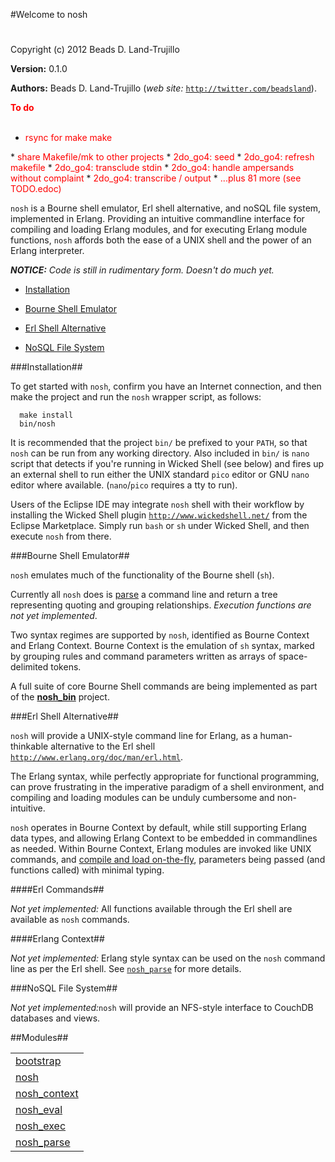 

#Welcome to nosh#


Copyright (c) 2012 Beads D. Land-Trujillo

__Version:__ 0.1.0

__Authors:__ Beads D. Land-Trujillo (_web site:_ [`http://twitter.com/beadsland`](http://twitter.com/beadsland)).

__<font color="red">To do</font>__
<br></br>
* <font color="red">rsync for make make
</font>
* <font color="red">share Makefile/mk to other projects
</font>
* <font color="red">2do_go4: seed
</font>
* <font color="red">2do_go4: refresh makefile
</font>
* <font color="red">2do_go4: transclude stdin
</font>
* <font color="red">2do_go4: handle ampersands without complaint
</font>
* <font color="red">2do_go4: transcribe / output
</font>
* <font color="red">...plus 81 more (see TODO.edoc)
</font>


`nosh` is a Bourne shell emulator, Erl shell alternative, and
  noSQL file system,  implemented in Erlang.  Providing an intuitive
  commandline interface for compiling and loading Erlang modules, and for
  executing Erlang module functions, `nosh` affords both the ease of a
UNIX shell and the power of an Erlang interpreter.
 


_<strong>NOTICE:</strong> Code is still in rudimentary form. Doesn't  do much yet._
 

* [Installation](http://github.com/beadsland/nosh/blob/master/doc/README.md#Installation)

* [Bourne Shell Emulator](http://github.com/beadsland/nosh/blob/master/doc/README.md#Bourne_Shell_Emulator)

* [Erl Shell Alternative](http://github.com/beadsland/nosh/blob/master/doc/README.md#Erl_Shell_Alternative)

* [NoSQL File System](http://github.com/beadsland/nosh/blob/master/doc/README.md#NoSQL_File_System)


 


###<a name="Installation">Installation</a>##

 


To get started with `nosh`, confirm you have an Internet connection,
  and then make the project and run the `nosh` wrapper script, as follows:
 
	
	  make install
	  bin/nosh

 


It is recommended that the project `bin/` be prefixed to your `PATH`,
  so that `nosh` can be run from any working directory.  Also included
  in `bin/` is `nano` script that detects if you're running in Wicked
  Shell (see below) and fires up an external shell to run either the
  UNIX standard `pico` editor or GNU `nano` editor where available.
  (`nano`/`pico` requires a tty to run).
 


Users of the Eclipse IDE may integrate `nosh` shell with their
  workflow by installing the Wicked Shell plugin
[`http://www.wickedshell.net/`](http://www.wickedshell.net/) from the Eclipse Marketplace.  Simply
  run `bash` or `sh` under Wicked Shell, and then execute `nosh`
from there.
 


###<a name="Bourne_Shell_Emulator">Bourne Shell Emulator</a>##

 


`nosh` emulates much of the functionality of the Bourne shell (`sh`).
 


Currently all `nosh` does is [parse](http://github.com/beadsland/nosh/blob/master/doc/nosh_parse.md) a command line
  and return a tree representing quoting and grouping relationships.
_Execution functions are not yet implemented_.
 


Two syntax regimes are supported by `nosh`, identified as Bourne Context
  and Erlang Context.  Bourne Context is the emulation of `sh` syntax,
marked by grouping rules and command parameters written as arrays of
space-delimited tokens.
 


A full suite of core Bourne Shell commands are being implemented as part
  of the __[nosh_bin](http://github.com/beadsland/nosh_bin)__
project.
 


###<a name="Erl_Shell_Alternative">Erl Shell Alternative</a>##

 


`nosh` will provide a UNIX-style command line for Erlang, as a
  human-thinkable alternative to the Erl shell
[`http://www.erlang.org/doc/man/erl.html`](http://www.erlang.org/doc/man/erl.html).
 


The Erlang syntax, while perfectly appropriate for functional
programming, can prove frustrating in the imperative paradigm of a
shell environment, and compiling and loading modules can be unduly
cumbersome and non-intuitive.
 


`nosh` operates in Bourne Context by default, while still supporting
  Erlang data types, and allowing Erlang Context to be embedded in
  commandlines as needed.  Within Bourne Context, Erlang modules are
  invoked like UNIX commands, and [compile and load
  on-the-fly](http://github.com/beadsland/nosh/blob/master/doc/nosh_load.md), parameters being passed (and functions called) with
minimal typing.
 


####<a name="Erl_Commands">Erl Commands</a>##

 


_Not yet implemented:_  All functions available through the Erl
  shell are available as `nosh` commands.
 


####<a name="Erlang_Context">Erlang Context</a>##

 


_Not yet implemented:_  Erlang style syntax can be used on the
`nosh` command line as per the Erl shell.  See [`nosh_parse`](http://github.com/beadsland/nosh/blob/master/doc/nosh_parse.md) for
more details.
 


###<a name="NoSQL_File_System">NoSQL File System</a>##

 
_Not yet implemented:_`nosh` will provide an NFS-style interface
  to CouchDB databases and views.
 

##Modules##


<table width="100%" border="0" summary="list of modules">
<tr><td><a href="http://github.com/beadsland/nosh/blob/master/doc/bootstrap.md" class="module">bootstrap</a></td></tr>
<tr><td><a href="http://github.com/beadsland/nosh/blob/master/doc/nosh.md" class="module">nosh</a></td></tr>
<tr><td><a href="http://github.com/beadsland/nosh/blob/master/doc/nosh_context.md" class="module">nosh_context</a></td></tr>
<tr><td><a href="http://github.com/beadsland/nosh/blob/master/doc/nosh_eval.md" class="module">nosh_eval</a></td></tr>
<tr><td><a href="http://github.com/beadsland/nosh/blob/master/doc/nosh_exec.md" class="module">nosh_exec</a></td></tr>
<tr><td><a href="http://github.com/beadsland/nosh/blob/master/doc/nosh_parse.md" class="module">nosh_parse</a></td></tr></table>

